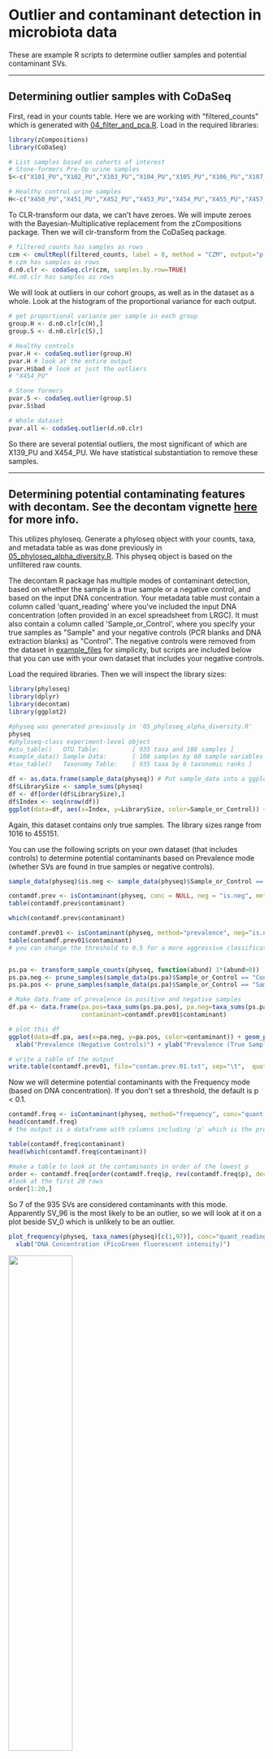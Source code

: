 # Outlier and contaminant detection in microbiota data

These are example R scripts to determine outlier samples and potential contaminant SVs.

---
## Determining outlier samples with CoDaSeq

First, read in your counts table. Here we are working with "filtered_counts" which is generated with [04_filter_and_pca.R](04_filter_and_pca.R). Load in the required libraries:
```r
library(zCompositions)
library(CoDaSeq)

# List samples based on cohorts of interest
# Stone-formers Pre-Op urine samples
S<-c("X101_PU","X102_PU","X103_PU","X104_PU","X105_PU","X106_PU","X107_PU","X108_PU","X110_PU","X111_PU","X112_PU","X113_PU","X114_PU","X115_PU","X116_PU","X117_PU","X118_PU","X119_PU","X120_PU","X121_PU","X122_PU","X123_PU","X124_PU","X125_PU","X126_PU","X127_PU","X128_PU","X129_PU","X130_PU","X131_PU","X132_PU","X133_PU","X134_PU","X135_PU","X136_PU","X137_PU","X138_PU","X139_PU","X140_PU","X141_PU","X142_PU","X143_PU","X144_PU","X145_PU","X146_PU","X147_PU","X148_PU","X149_PU","X150_PU","X151_PU","X152_PU","X153_PU","X154_PU","X155_PU","X156_PU","X157_PU","X158_PU","X159_PU","X160_PU","X161_PU","X162_PU","X163_PU","X164_PU","X165_PU","X166_PU","X167_PU","X168_PU","X169_PU","X170_PU","X171_PU","X172_PU","X173_PU","X174_PU","X175_PU","X176_PU","X177_PU","X178_PU","X179_PU","X180_PU","X181_PU","X182_PU","X183_PU","X184_PU")

# Healthy control urine samples
H<-c("X450_PU","X451_PU","X452_PU","X453_PU","X454_PU","X455_PU","X457_PU","X458_PU","X459_PU","X460_PU","X462_PU","X463_PU","X464_PU","X465_PU","X467_PU","X469_PU","X470_PU","X471_PU","X472_PU","X474_PU","X475_PU","X476_PU","X477_PU","X478_PU","X479_PU")
```

To CLR-transform our data, we can't have zeroes. We will impute zeroes with the Bayesian-Multiplicative replacement from the zCompositions package. Then we will clr-transform from the CoDaSeq package.
```r
# filtered_counts has samples as rows
czm <- cmultRepl(filtered_counts, label = 0, method = "CZM", output="p-counts")
# czm has samples as rows
d.n0.clr <- codaSeq.clr(czm, samples.by.row=TRUE)
#d.n0.clr has samples as rows
```
We will look at outliers in our cohort groups, as well as in the dataset as a whole. Look at the histogram of the proportional variance for each output.
```r
# get proportional variance per sample in each group
group.H <- d.n0.clr[c(H),]
group.S <- d.n0.clr[c(S),]

# Healthy controls
pvar.H <- codaSeq.outlier(group.H)
pvar.H # look at the entire output
pvar.H$bad # look at just the outliers
# "X454_PU"

# Stone formers
pvar.S <- codaSeq.outlier(group.S)
pvar.S$bad

# Whole dataset
pvar.all <- codaSeq.outlier(d.n0.clr)
```
So there are several potential outliers, the most significant of which are X139_PU and X454_PU. We have statistical substantiation to remove these samples.

---
## Determining potential contaminating features with decontam. See the decontam vignette [here](https://benjjneb.github.io/decontam/vignettes/decontam_intro.html) for more info.

This utilizes phyloseq. Generate a phyloseq object with your counts, taxa, and metadata table as was done previously in [05_phyloseq_alpha_diversity.R](05_phyloseq_alpha_diversity.R). This physeq object is based on the unfiltered raw counts. 

The decontam R package has multiple modes of contaminant detection, based on whether the sample is a true sample or a negative control, and based on the input DNA concentration. Your metadata table must contain a column called 'quant_reading' where you've included the input DNA concentration (often provided in an excel spreadsheet from LRGC). It must also contain a column called 'Sample_or_Control', where you specify your true samples as "Sample" and your negative controls (PCR blanks and DNA extraction blanks) as "Control". The negative controls were removed from the dataset in [example_files](example_files) for simplicity, but scripts are included below that you can use with your own dataset that includes your negative controls.

Load the required libraries. Then we will inspect the library sizes:
```r
library(phyloseq)
library(dplyr)
library(decontam)
library(ggplot2)

#physeq was generated previously in '05_phyloseq_alpha_diversity.R'
physeq
#phyloseq-class experiment-level object
#otu_table()   OTU Table:         [ 935 taxa and 108 samples ]
#sample_data() Sample Data:       [ 108 samples by 60 sample variables ]
#tax_table()   Taxonomy Table:    [ 935 taxa by 6 taxonomic ranks ]

df <- as.data.frame(sample_data(physeq)) # Put sample_data into a ggplot-friendly data frame
df$LibrarySize <- sample_sums(physeq)
df <- df[order(df$LibrarySize),]
df$Index <- seq(nrow(df))
ggplot(data=df, aes(x=Index, y=LibrarySize, color=Sample_or_Control)) + geom_point()
```
Again, this dataset contains only true samples. The library sizes range from 1016 to 455151.

You can use the following scripts on your own dataset (that includes controls) to determine potential contaminants based on Prevalence mode (whether SVs are found in true samples or negative controls).

```r
sample_data(physeq)$is.neg <- sample_data(physeq)$Sample_or_Control == "Control"

contamdf.prev <- isContaminant(physeq, conc = NULL, neg = "is.neg", method = "prevalence")
table(contamdf.prev$contaminant)

which(contamdf.prev$contaminant)

contamdf.prev01 <- isContaminant(physeq, method="prevalence", neg="is.neg", threshold=0.1)
table(contamdf.prev01$contaminant)
# you can change the threshold to 0.5 for a more aggressive classification of contaminants


ps.pa <- transform_sample_counts(physeq, function(abund) 1*(abund>0))
ps.pa.neg <- prune_samples(sample_data(ps.pa)$Sample_or_Control == "Control", ps.pa)
ps.pa.pos <- prune_samples(sample_data(ps.pa)$Sample_or_Control == "Sample", ps.pa)

# Make data.frame of prevalence in positive and negative samples
df.pa <- data.frame(pa.pos=taxa_sums(ps.pa.pos), pa.neg=taxa_sums(ps.pa.neg),
                    contaminant=contamdf.prev01$contaminant)

# plot this df
ggplot(data=df.pa, aes(x=pa.neg, y=pa.pos, color=contaminant)) + geom_point() +
  xlab("Prevalence (Negative Controls)") + ylab("Prevalence (True Samples)")

# write a table of the output
write.table(contamdf.prev01, file="contam.prev.01.txt", sep="\t",  quote=F) 
```

Now we will determine potential contaminants with the Frequency mode (based on DNA concentration). If you don't set a threshold, the default is p < 0.1.
```r
contamdf.freq <- isContaminant(physeq, method="frequency", conc="quant_reading", threshold = 0.05)
head(contamdf.freq)
# the output is a dataframe with columns including 'p' which is the probability for classifying contaminants

table(contamdf.freq$contaminant)
head(which(contamdf.freq$contaminant))

#make a table to look at the contaminants in order of the lowest p 
order <- contamdf.freq[order(contamdf.freq$p, rev(contamdf.freq$p), decreasing = FALSE),]
#look at the first 20 rows
order[1:20,]
```
So 7 of the 935 SVs are considered contaminants with this mode. Apparently SV_96 is the most likely to be an outlier, so we will look at it on a plot beside SV_0 which is unlikely to be an outlier.
```r
plot_frequency(physeq, taxa_names(physeq)[c(1,97)], conc="quant_reading") +
  xlab("DNA Concentration (PicoGreen fluorescent intensity)")
```
<img src="https://github.com/kait-al/Microbiome_SOPs/blob/main/Amplicon_SOPs/images/decontam.freq.jpg" width=50% height=50%>

The dashed black line shows the model of a noncontaminant sequence feature for which frequency is expected to be independent of the input DNA concentration. The red line shows the model of a contaminant sequence feature, for which frequency is expected to be inversely proportional to input DNA concentration, as contaminating DNA will make up a larger fraction of the total DNA in samples with very little total DNA.
```r
# Make data.frame of prevalence in positive and negative samples, instead colouring by freq this time instead of prev
df.pa <- data.frame(pa.pos=taxa_sums(ps.pa.pos), pa.neg=taxa_sums(ps.pa.neg),
                    contaminant=contamdf.freq$contaminant)

# plot this df, how do the contaminants compare to those detected with prevalence mode?
ggplot(data=df.pa, aes(x=pa.neg, y=pa.pos, color=contaminant)) + geom_point() +
  xlab("Prevalence (Negative Controls)") + ylab("Prevalence (True Samples)")
```

You can also determine potential contaminants with the method "combined", which considers both prevalence and frequency with Fisher's method.
```r
sample_data(physeq)$is.neg <- sample_data(physeq)$Sample_or_Control == "Control"
contamdf.comb <- isContaminant(physeq, method="combined", conc="quant_reading", neg="is.neg")

# Make data.frame of prevalence in positive and negative samples, instead colouring by combined this time 
df.pa <- data.frame(pa.pos=taxa_sums(ps.pa.pos), pa.neg=taxa_sums(ps.pa.neg),
                    contaminant=contamdf.comb$contaminant)

# plot this df, how do the contaminants compare to those detected with prevalence mode?
ggplot(data=df.pa, aes(x=pa.neg, y=pa.pos, color=contaminant)) + geom_point() +
  xlab("Prevalence (Negative Controls)") + ylab("Prevalence (True Samples)")
```
